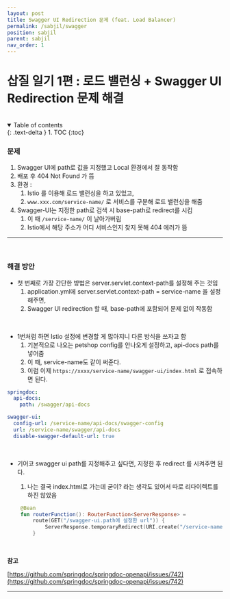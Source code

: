 ```yaml
---
layout: post
title: Swagger UI Redirection 문제 (feat. Load Balancer)
permalink: /sabjil/swagger
position: sabjil
parent: sabjil
nav_order: 1
---
```


# 삽질 일기 1편 : 로드 밸런싱 + Swagger UI Redirection 문제 해결

<br/>

<details open markdown="block">
  <summary>
    Table of contents
  </summary>
  {: .text-delta }
1. TOC
{:toc}
</details>

### 문제

1. Swagger UI에 path로 값을 지정했고 Local 환경에서 잘 동작함 
2. 배포 후 404 Not Found 가 뜸
3. 환경 : 
   1. Istio 를 이용해 로드 밸런싱을 하고 있었고, 
   2. `www.xxx.com/service-name/` 로 서비스를 구분해 로드 밸런싱을 해줌
4. Swagger-UI는 지정한 path로 검색 시 base-path로 redirect를 시킴
   1. 이 때 `/service-name/` 이 날아가버림 
   2. Istio에서 해당 주소가 어디 서비스인지 찾지 못해 404 에러가 뜸


---

<br/>

### 해결 방안


- 첫 번째로 가장 간단한 방법은 server.servlet.context-path를 설정해 주는 것임
   1. application.yml에 server.servlet.context-path = service-name 을 설정해주면,
   2. Swagger UI redirection 할 때, base-path에 포함되어 문제 없이 작동함
      
<br/>

- 1번처럼 하면 Istio 설정에 변경할 게 많아지니 다른 방식을 쓰자고 함
   1. 기본적으로 나오는 petshop config를 안나오게 설정하고, api-docs path를 넣어줌
   2. 이 때, service-name도 같이 써준다.
   3. 이럼 이제 `https://xxxx/service-name/swagger-ui/index.html` 로 접속하면 된다.

```yaml
springdoc:
  api-docs:
    path: /swagger/api-docs

swagger-ui:
  config-url: /service-name/api-docs/swagger-config
  url: /service-name/swagger/api-docs
  disable-swagger-default-url: true
```

<br/> 

- 기어코 swagger ui path를 지정해주고 싶다면, 지정한 후 redirect 를 시켜주면 된다. 
   1. 나는 결국 index.html로 가는데 굳이? 라는 생각도 있어서 따로 리다이렉트를 하진 않았음 
   
   ```kotlin
    @Bean
    fun routerFunction(): RouterFunction<ServerResponse> =
        route(GET("/swagger-ui.path에 설정한 url")) {
            ServerResponse.temporaryRedirect(URI.create("/service-name/webjars/swagger-ui/index.html")).build()
        }
   ```


<br/> 
 
**참고**

[https://github.com/springdoc/springdoc-openapi/issues/742](https://github.com/springdoc/springdoc-openapi/issues/742)


---
